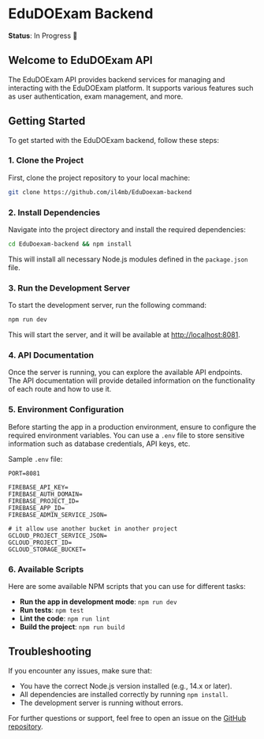# EduDOExam Backend
**Status**: In Progress 🚧

## Welcome to EduDOExam API

The EduDOExam API provides backend services for managing and interacting with the EduDOExam platform. It supports various features such as user authentication, exam management, and more.

## Getting Started

To get started with the EduDOExam backend, follow these steps:

### 1. Clone the Project

First, clone the project repository to your local machine:

```bash
git clone https://github.com/il4mb/EduDoexam-backend
```

### 2. Install Dependencies

Navigate into the project directory and install the required dependencies:

```bash
cd EduDoexam-backend && npm install
```

This will install all necessary Node.js modules defined in the `package.json` file.

### 3. Run the Development Server

To start the development server, run the following command:

```bash
npm run dev
```

This will start the server, and it will be available at [http://localhost:8081](http://localhost:5000).

### 4. API Documentation

Once the server is running, you can explore the available API endpoints. The API documentation will provide detailed information on the functionality of each route and how to use it.

### 5. Environment Configuration

Before starting the app in a production environment, ensure to configure the required environment variables. You can use a `.env` file to store sensitive information such as database credentials, API keys, etc.

Sample `.env` file:

```
PORT=8081

FIREBASE_API_KEY=
FIREBASE_AUTH_DOMAIN=
FIREBASE_PROJECT_ID=
FIREBASE_APP_ID=
FIREBASE_ADMIN_SERVICE_JSON=

# it allow use another bucket in another project
GCLOUD_PROJECT_SERVICE_JSON=
GCLOUD_PROJECT_ID=
GCLOUD_STORAGE_BUCKET=
```

### 6. Available Scripts

Here are some available NPM scripts that you can use for different tasks:

- **Run the app in development mode**: `npm run dev`
- **Run tests**: `npm test`
- **Lint the code**: `npm run lint`
- **Build the project**: `npm run build`

## Troubleshooting

If you encounter any issues, make sure that:
- You have the correct Node.js version installed (e.g., 14.x or later).
- All dependencies are installed correctly by running `npm install`.
- The development server is running without errors.

For further questions or support, feel free to open an issue on the [GitHub repository](https://github.com/il4mb/EduDoexam-backend).
